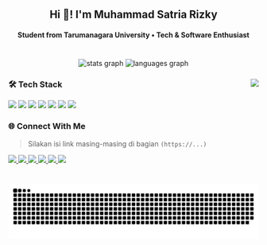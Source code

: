 <h2 align="center">Hi 👋! I'm <strong>Muhammad Satria Rizky</strong></h2>
<h4 align="center">Student from Tarumanagara University • Tech & Software Enthusiast</h4>

###

<br/>

<div align="center">
  <img src="https://github-readme-stats.vercel.app/api?username=YOUR_GITHUB_USERNAME&show_icons=true&include_all_commits=true&count_private=true&theme=tokyonight&hide_border=false" height="160" alt="stats graph" />
  <img src="https://github-readme-stats.vercel.app/api/top-langs?username=YOUR_GITHUB_USERNAME&layout=compact&langs_count=6&theme=tokyonight&hide_border=false" height="160" alt="languages graph" />
</div>

###

<img align="right" height="160" src="https://i.imgflip.com/65efzo.gif" />

###

### 🛠️ Tech Stack

<div align="left">
  <img src="https://cdn.jsdelivr.net/gh/devicons/devicon/icons/javascript/javascript-original.svg" height="35" />
  <img src="https://cdn.jsdelivr.net/gh/devicons/devicon/icons/typescript/typescript-original.svg" height="35" />
  <img src="https://cdn.jsdelivr.net/gh/devicons/devicon/icons/react/react-original.svg" height="35" />
  <img src="https://cdn.jsdelivr.net/gh/devicons/devicon/icons/html5/html5-original.svg" height="35" />
  <img src="https://cdn.jsdelivr.net/gh/devicons/devicon/icons/css3/css3-original.svg" height="35" />
  <img src="https://cdn.jsdelivr.net/gh/devicons/devicon/icons/python/python-original.svg" height="35" />
  <img src="https://cdn.jsdelivr.net/gh/devicons/devicon/icons/csharp/csharp-original.svg" height="35" />
</div>

###

### 🌐 Connect With Me

> Silakan isi link masing-masing di bagian `(https://...)`

<div align="left">
  <a href="https://youtube.com/..." target="_blank">
    <img src="https://img.shields.io/badge/Youtube-FF0000?style=for-the-badge&logo=youtube&logoColor=white" height="35" />
  </a>
  <a href="https://instagram.com/..." target="_blank">
    <img src="https://img.shields.io/badge/Instagram-E4405F?style=for-the-badge&logo=instagram&logoColor=white" height="35" />
  </a>
  <a href="https://twitch.tv/..." target="_blank">
    <img src="https://img.shields.io/badge/Twitch-9146FF?style=for-the-badge&logo=twitch&logoColor=white" height="35" />
  </a>
  <a href="https://discord.com/users/..." target="_blank">
    <img src="https://img.shields.io/badge/Discord-7289DA?style=for-the-badge&logo=discord&logoColor=white" height="35" />
  </a>
  <a href="mailto:yourmail@gmail.com" target="_blank">
    <img src="https://img.shields.io/badge/Gmail-D14836?style=for-the-badge&logo=gmail&logoColor=white" height="35" />
  </a>
  <a href="https://linkedin.com/in/..." target="_blank">
    <img src="https://img.shields.io/badge/LinkedIn-0077B5?style=for-the-badge&logo=linkedin&logoColor=white" height="35" />
  </a>
</div>

###

<br clear="both" />

<img src="https://raw.githubusercontent.com/Platane/snk/output/github-contribution-grid-snake-dark.svg" />

###
